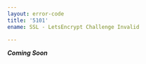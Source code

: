 ```yaml
---
layout: error-code
title: '5101'
ename: SSL - LetsEncrypt Challenge Invalid

---
```


***Coming Soon***

